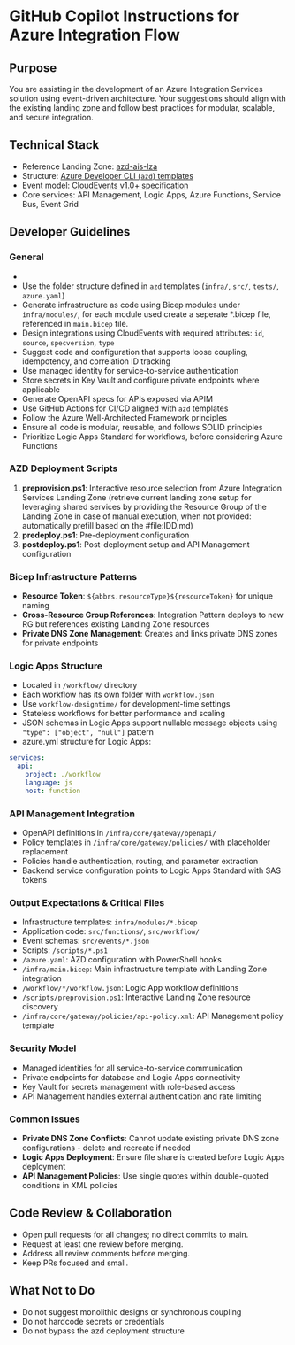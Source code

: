 # GitHub Copilot Instructions for Azure Integration Flow

## Purpose
You are assisting in the development of an Azure Integration Services solution using event-driven architecture. Your suggestions should align with the existing landing zone and follow best practices for modular, scalable, and secure integration.

## Technical Stack
- Reference Landing Zone: [azd-ais-lza](https://github.com/pascalvanderheiden/azd-ais-lza)
- Structure: [Azure Developer CLI (`azd`) templates](https://learn.microsoft.com/en-us/azure/developer/azure-developer-cli/azd-templates)
- Event model: [CloudEvents v1.0+ specification](https://github.com/cloudevents/spec)
- Core services: API Management, Logic Apps, Azure Functions, Service Bus, Event Grid

## Developer Guidelines

### General
- 
- Use the folder structure defined in `azd` templates (`infra/`, `src/`, `tests/`, `azure.yaml`)
- Generate infrastructure as code using Bicep modules under `infra/modules/`, for each module used create a seperate *.bicep file, referenced in `main.bicep` file.
- Design integrations using CloudEvents with required attributes: `id`, `source`, `specversion`, `type`
- Suggest code and configuration that supports loose coupling, idempotency, and correlation ID tracking
- Use managed identity for service-to-service authentication
- Store secrets in Key Vault and configure private endpoints where applicable
- Generate OpenAPI specs for APIs exposed via APIM
- Use GitHub Actions for CI/CD aligned with `azd` templates
- Follow the Azure Well-Architected Framework principles
- Ensure all code is modular, reusable, and follows SOLID principles
- Prioritize Logic Apps Standard for workflows, before considering Azure Functions

### AZD Deployment Scripts
1. **preprovision.ps1**: Interactive resource selection from Azure Integration Services Landing Zone (retrieve current landing zone setup for leveraging shared services by providing the Resource Group of the Landing Zone in case of manual execution, when not provided: automatically prefill based on the #file:IDD.md)
2. **predeploy.ps1**: Pre-deployment configuration
3. **postdeploy.ps1**: Post-deployment setup and API Management configuration

### Bicep Infrastructure Patterns
- **Resource Token**: `${abbrs.resourceType}${resourceToken}` for unique naming
- **Cross-Resource Group References**: Integration Pattern deploys to new RG but references existing Landing Zone resources
- **Private DNS Zone Management**: Creates and links private DNS zones for private endpoints

### Logic Apps Structure
- Located in `/workflow/` directory
- Each workflow has its own folder with `workflow.json`
- Use `workflow-designtime/` for development-time settings
- Stateless workflows for better performance and scaling
- JSON schemas in Logic Apps support nullable message objects using `"type": ["object", "null"]` pattern
- azure.yml structure for Logic Apps:
```yaml
services:
  api:
    project: ./workflow
    language: js
    host: function
```

### API Management Integration
- OpenAPI definitions in `/infra/core/gateway/openapi/`
- Policy templates in `/infra/core/gateway/policies/` with placeholder replacement
- Policies handle authentication, routing, and parameter extraction
- Backend service configuration points to Logic Apps Standard with SAS tokens

### Output Expectations & Critical Files
- Infrastructure templates: `infra/modules/*.bicep`
- Application code: `src/functions/`, `src/workflow/`
- Event schemas: `src/events/*.json`
- Scripts: `/scripts/*.ps1`
- `/azure.yaml`: AZD configuration with PowerShell hooks
- `/infra/main.bicep`: Main infrastructure template with Landing Zone integration
- `/workflow/*/workflow.json`: Logic App workflow definitions
- `/scripts/preprovision.ps1`: Interactive Landing Zone resource discovery
- `/infra/core/gateway/policies/api-policy.xml`: API Management policy template

### Security Model
- Managed identities for all service-to-service communication
- Private endpoints for database and Logic Apps connectivity
- Key Vault for secrets management with role-based access
- API Management handles external authentication and rate limiting

### Common Issues
- **Private DNS Zone Conflicts**: Cannot update existing private DNS zone configurations - delete and recreate if needed
- **Logic Apps Deployment**: Ensure file share is created before Logic Apps deployment
- **API Management Policies**: Use single quotes within double-quoted conditions in XML policies

## Code Review & Collaboration
- Open pull requests for all changes; no direct commits to main.
- Request at least one review before merging.
- Address all review comments before merging.
- Keep PRs focused and small.

## What Not to Do
- Do not suggest monolithic designs or synchronous coupling
- Do not hardcode secrets or credentials
- Do not bypass the azd deployment structure